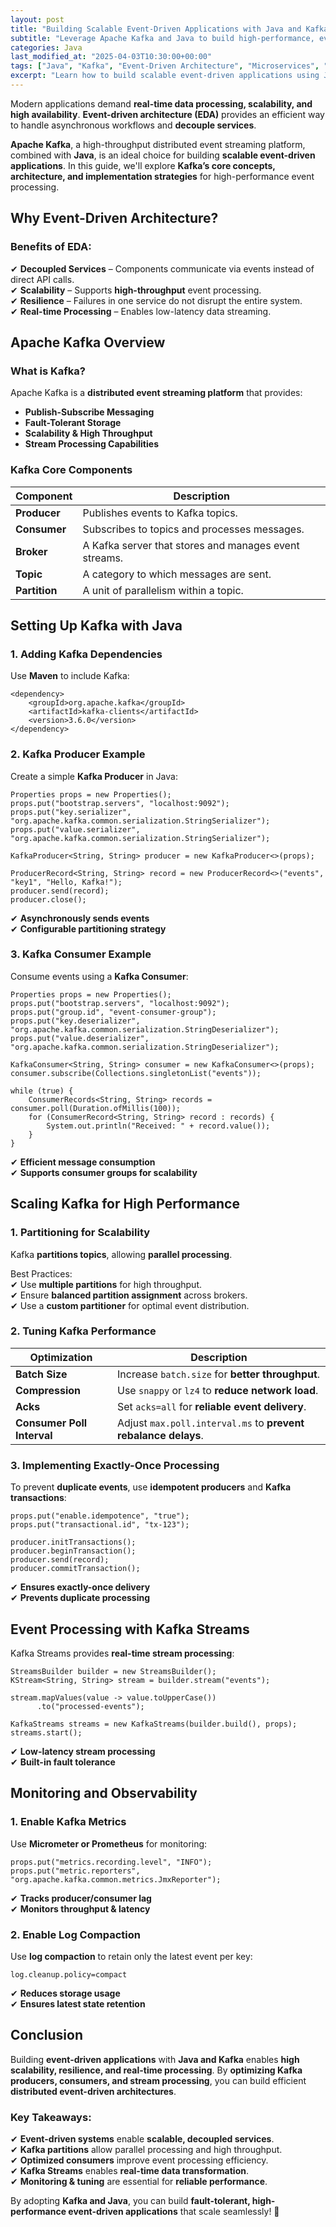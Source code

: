 ```yaml
---
layout: post
title: "Building Scalable Event-Driven Applications with Java and Kafka"
subtitle: "Leverage Apache Kafka and Java to build high-performance, event-driven architectures."
categories: Java
last_modified_at: "2025-04-03T10:30:00+00:00"
tags: ["Java", "Kafka", "Event-Driven Architecture", "Microservices", "Streaming", "Scalability"]
excerpt: "Learn how to build scalable event-driven applications using Java and Apache Kafka. This guide covers architecture, best practices, and performance optimizations."
---
```

Modern applications demand **real-time data processing, scalability, and high availability**. **Event-driven architecture (EDA)** provides an efficient way to handle asynchronous workflows and **decouple services**.

**Apache Kafka**, a high-throughput distributed event streaming platform, combined with **Java**, is an ideal choice for building **scalable event-driven applications**. In this guide, we'll explore **Kafka’s core concepts, architecture, and implementation strategies** for high-performance event processing.

## Why Event-Driven Architecture?

### Benefits of EDA:

✔ **Decoupled Services** – Components communicate via events instead of direct API calls.  
✔ **Scalability** – Supports **high-throughput** event processing.  
✔ **Resilience** – Failures in one service do not disrupt the entire system.  
✔ **Real-time Processing** – Enables low-latency data streaming.

## Apache Kafka Overview

### What is Kafka?

Apache Kafka is a **distributed event streaming platform** that provides:

- **Publish-Subscribe Messaging**
- **Fault-Tolerant Storage**
- **Scalability & High Throughput**
- **Stream Processing Capabilities**

### Kafka Core Components

| Component    | Description |
|-------------|------------|
| **Producer** | Publishes events to Kafka topics. |
| **Consumer** | Subscribes to topics and processes messages. |
| **Broker**   | A Kafka server that stores and manages event streams. |
| **Topic**    | A category to which messages are sent. |
| **Partition** | A unit of parallelism within a topic. |

## Setting Up Kafka with Java

### 1. Adding Kafka Dependencies

Use **Maven** to include Kafka:

```
<dependency>
    <groupId>org.apache.kafka</groupId>
    <artifactId>kafka-clients</artifactId>
    <version>3.6.0</version>
</dependency>
```

### 2. Kafka Producer Example

Create a simple **Kafka Producer** in Java:

```
Properties props = new Properties();
props.put("bootstrap.servers", "localhost:9092");
props.put("key.serializer", "org.apache.kafka.common.serialization.StringSerializer");
props.put("value.serializer", "org.apache.kafka.common.serialization.StringSerializer");

KafkaProducer<String, String> producer = new KafkaProducer<>(props);

ProducerRecord<String, String> record = new ProducerRecord<>("events", "key1", "Hello, Kafka!");
producer.send(record);
producer.close();
```

✔ **Asynchronously sends events**  
✔ **Configurable partitioning strategy**

### 3. Kafka Consumer Example

Consume events using a **Kafka Consumer**:

```
Properties props = new Properties();
props.put("bootstrap.servers", "localhost:9092");
props.put("group.id", "event-consumer-group");
props.put("key.deserializer", "org.apache.kafka.common.serialization.StringDeserializer");
props.put("value.deserializer", "org.apache.kafka.common.serialization.StringDeserializer");

KafkaConsumer<String, String> consumer = new KafkaConsumer<>(props);
consumer.subscribe(Collections.singletonList("events"));

while (true) {
    ConsumerRecords<String, String> records = consumer.poll(Duration.ofMillis(100));
    for (ConsumerRecord<String, String> record : records) {
        System.out.println("Received: " + record.value());
    }
}
```

✔ **Efficient message consumption**  
✔ **Supports consumer groups for scalability**

## Scaling Kafka for High Performance

### 1. Partitioning for Scalability

Kafka **partitions topics**, allowing **parallel processing**.

Best Practices:  
✔ Use **multiple partitions** for high throughput.  
✔ Ensure **balanced partition assignment** across brokers.  
✔ Use a **custom partitioner** for optimal event distribution.

### 2. Tuning Kafka Performance

| Optimization  | Description |
|--------------|------------|
| **Batch Size** | Increase `batch.size` for **better throughput**. |
| **Compression** | Use `snappy` or `lz4` to **reduce network load**. |
| **Acks** | Set `acks=all` for **reliable event delivery**. |
| **Consumer Poll Interval** | Adjust `max.poll.interval.ms` to **prevent rebalance delays**. |

### 3. Implementing Exactly-Once Processing

To prevent **duplicate events**, use **idempotent producers** and **Kafka transactions**:

```
props.put("enable.idempotence", "true");
props.put("transactional.id", "tx-123");

producer.initTransactions();
producer.beginTransaction();
producer.send(record);
producer.commitTransaction();
```

✔ **Ensures exactly-once delivery**  
✔ **Prevents duplicate processing**

## Event Processing with Kafka Streams

Kafka Streams provides **real-time stream processing**:

```
StreamsBuilder builder = new StreamsBuilder();
KStream<String, String> stream = builder.stream("events");

stream.mapValues(value -> value.toUpperCase())
      .to("processed-events");

KafkaStreams streams = new KafkaStreams(builder.build(), props);
streams.start();
```

✔ **Low-latency stream processing**  
✔ **Built-in fault tolerance**

## Monitoring and Observability

### 1. Enable Kafka Metrics

Use **Micrometer or Prometheus** for monitoring:

```
props.put("metrics.recording.level", "INFO");
props.put("metric.reporters", "org.apache.kafka.common.metrics.JmxReporter");
```

✔ **Tracks producer/consumer lag**  
✔ **Monitors throughput & latency**

### 2. Enable Log Compaction

Use **log compaction** to retain only the latest event per key:

```
log.cleanup.policy=compact
```

✔ **Reduces storage usage**  
✔ **Ensures latest state retention**

## Conclusion

Building **event-driven applications** with **Java and Kafka** enables **high scalability, resilience, and real-time processing**. By **optimizing Kafka producers, consumers, and stream processing**, you can build efficient **distributed event-driven architectures**.

### Key Takeaways:
✔ **Event-driven systems** enable **scalable, decoupled services**.  
✔ **Kafka partitions** allow parallel processing and high throughput.  
✔ **Optimized consumers** improve event processing efficiency.  
✔ **Kafka Streams** enables **real-time data transformation**.  
✔ **Monitoring & tuning** are essential for **reliable performance**.

By adopting **Kafka and Java**, you can build **fault-tolerant, high-performance event-driven applications** that scale seamlessly! 🚀
